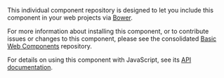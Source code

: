 This individual component repository is designed to let you include this
component in your web projects via [Bower](http://bower.io). 

For more information about installing this component, or to contribute issues or
changes to this component, please see the consolidated [Basic Web
Components](https://github.com/basic-web-components/basic-web-components)
repository.

For details on using this component with JavaScript, see its [API
documentation](http://basic-web-components.github.io/basic-web-components/docs/).
